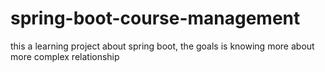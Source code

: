 # spring-boot-course-management
this a learning project about spring boot, the goals is knowing more about more complex relationship
